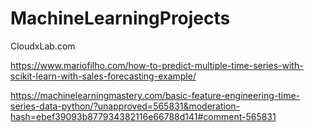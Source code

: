 # MachineLearningProjects



 CloudxLab.com 
 
 https://www.mariofilho.com/how-to-predict-multiple-time-series-with-scikit-learn-with-sales-forecasting-example/
 
 https://machinelearningmastery.com/basic-feature-engineering-time-series-data-python/?unapproved=565831&moderation-hash=ebef39093b877934382116e66788d141#comment-565831

